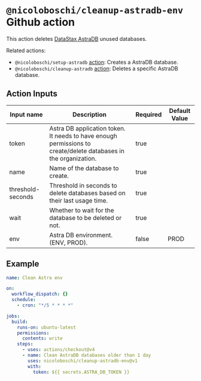 # `@nicoloboschi/cleanup-astradb-env` Github action

This action deletes [DataStax AstraDB](https://www.datastax.com/products/datastax-astra) unused databases.

Related actions:
- `@nicoloboschi/setup-astradb` [action](https://github.com/nicoloboschi/setup-astradb): Creates a AstraDB database.
- `@nicoloboschi/cleanup-astradb` [action](https://github.com/nicoloboschi/cleanup-astradb): Deletes a specific AstraDB database.

## Action Inputs

| Input name        | Description                                                                               	                     | Required 	 | Default Value |
|-------------------|-----------------------------------------------------------------------------------------------------------------|------------|---------------|
| token             | Astra DB application token. It needs to have enough permissions to create/delete databases in the organization. | true       |               |
| name              | Name of the database to create.                                                                                 | true       |               |
| threshold-seconds | Threshold in seconds to delete databases based on their last usage time.                                        | true       |               |
| wait              | Whether to wait for the database to be deleted or not.                                                          | true       |               |
| env               | Astra DB environment. (ENV, PROD).                                                                              | false      | PROD          |

## Example

```yml
name: Clean Astra env

on:
  workflow_dispatch: {}
  schedule:
    - cron: "*/5 * * * *"

jobs:
  build:
    runs-on: ubuntu-latest
    permissions:
      contents: write
    steps:
      - uses: actions/checkout@v4
      - name: Clean AstraDB databases older than 1 day
        uses: nicoloboschi/cleanup-astradb-env@v1
        with:
          token: ${{ secrets.ASTRA_DB_TOKEN }}
```